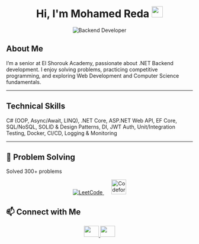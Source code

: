 <h1 align="center">Hi, I'm Mohamed Reda <img src="https://media.giphy.com/media/hvRJCLFzcasrR4ia7z/giphy.gif" width="30"></h1>

<p align="center">
  <img src="https://img.shields.io/badge/Backend%20Developer-red?style=for-the-badge&logo=dot-net" alt="Backend Developer"/>
</p>



## About Me

I’m a senior at El Shorouk Academy, passionate about .NET Backend development. I enjoy solving problems, practicing competitive programming, and exploring Web Development and Computer Science fundamentals.  

---
## Technical Skills

C# (OOP, Async/Await, LINQ), .NET Core, ASP.NET Web API, EF Core, SQL/NoSQL, SOLID & Design Patterns, DI, JWT Auth, Unit/Integration Testing, Docker, CI/CD, Logging & Monitoring

---
## 🧠 Problem Solving
Solved 300+ problems 
<p align="center">
  <a href="https://leetcode.com/MohamedReda3456/" target="_blank">
    <img src="https://img.icons8.com/external-tal-revivo-shadow-tal-revivo/48/000000/external-level-up-your-coding-skills-and-quickly-land-a-job-logo-shadow-tal-revivo.png" alt="LeetCode" title="LeetCode Profile"/>
  </a>
  &nbsp;&nbsp;&nbsp;&nbsp;
  <a href="https://codeforces.com/profile/mohamedredaodah89" target="_blank">
    <img src="https://raw.githubusercontent.com/rahuldkjain/github-profile-readme-generator/master/src/images/icons/Social/codeforces.svg" height="40" title="Codeforces Profile"/>
  </a>
</p>

## 📫 Connect with Me
<p align="center">
  <a href="https://www.linkedin.com/in/mohamed-reda-801b2a297/" target="_blank">
    <img src="https://raw.githubusercontent.com/rahuldkjain/github-profile-readme-generator/master/src/images/icons/Social/linked-in-alt.svg" height="30" width="40" />
  </a>
  <a href="mailto:mohamedreda.engineer0@gmail.com" target="_blank">
    <img src="https://img.icons8.com/fluency/48/gmail.png" height="30" width="40"/>
  </a>
</p>

